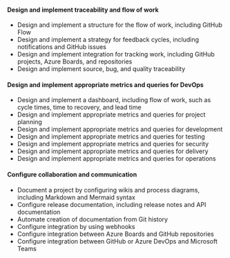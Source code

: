 #### Design and implement traceability and flow of work
- Design and implement a structure for the flow of work, including GitHub Flow
- Design and implement a strategy for feedback cycles, including notifications and GitHub issues
- Design and implement integration for tracking work, including GitHub projects, Azure Boards, and repositories
- Design and implement source, bug, and quality traceability
#### Design and implement appropriate metrics and queries for DevOps
- Design and implement a dashboard, including flow of work, such as cycle times, time to recovery, and lead time
- Design and implement appropriate metrics and queries for project planning
- Design and implement appropriate metrics and queries for development
- Design and implement appropriate metrics and queries for testing
- Design and implement appropriate metrics and queries for security
- Design and implement appropriate metrics and queries for delivery
- Design and implement appropriate metrics and queries for operations
#### Configure collaboration and communication
- Document a project by configuring wikis and process diagrams, including Markdown and Mermaid syntax
- Configure release documentation, including release notes and API documentation
- Automate creation of documentation from Git history
- Configure integration by using webhooks
- Configure integration between Azure Boards and GitHub repositories
- Configure integration between GitHub or Azure DevOps and Microsoft Teams
